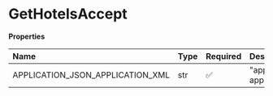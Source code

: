 # GetHotelsAccept

**Properties**

| Name                             | Type | Required | Description                         |
| :------------------------------- | :--- | :------- | :---------------------------------- |
| APPLICATION_JSON_APPLICATION_XML | str  | ✅       | "application/json, application/xml" |

<!-- This file was generated by liblab | https://liblab.com/ -->
